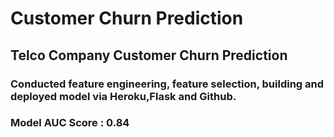 # Customer Churn Prediction

## Telco Company Customer Churn Prediction

### Conducted feature engineering, feature selection, building and deployed model via Heroku,Flask and Github.

### Model AUC Score : 0.84 


